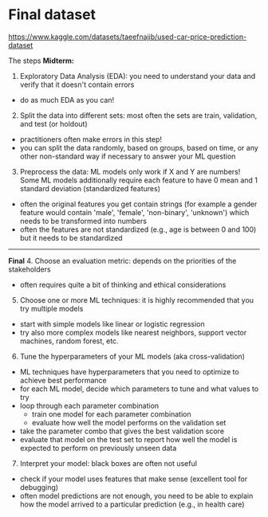 # Final dataset
https://www.kaggle.com/datasets/taeefnajib/used-car-price-prediction-dataset


The steps
**Midterm:**
1. Exploratory Data Analysis (EDA): you need to understand your data and verify that it doesn't contain errors
- do as much EDA as you can!
2. Split the data into different sets: most often the sets are train, validation, and test (or holdout)
- practitioners often make errors in this step!
- you can split the data randomly, based on groups, based on time, or any other non-standard way if necessary to answer your ML question
3. Preprocess the data: ML models only work if X and Y are numbers! Some ML models additionally require each feature to have 0 mean and 1 standard deviation (standardized features)
- often the original features you get contain strings (for example a gender feature would contain 'male', 'female', 'non-binary', 'unknown') which needs to be transformed into numbers
- often the features are not standardized (e.g., age is between 0 and 100) but it needs to be standardized
--------------------------------------------------------------------------------------------------------
**Final**
4. Choose an evaluation metric: depends on the priorities of the stakeholders
- often requires quite a bit of thinking and ethical considerations
5. Choose one or more ML techniques: it is highly recommended that you try multiple models
- start with simple models like linear or logistic regression
- try also more complex models like nearest neighbors, support vector machines, random forest, etc.
6. Tune the hyperparameters of your ML models (aka cross-validation)
- ML techniques have hyperparameters that you need to optimize to achieve best performance
- for each ML model, decide which parameters to tune and what values to try
- loop through each parameter combination
    - train one model for each parameter combination
    - evaluate how well the model performs on the validation set
- take the parameter combo that gives the best validation score
- evaluate that model on the test set to report how well the model is expected to perform on previously unseen data
7. Interpret your model: black boxes are often not useful
- check if your model uses features that make sense (excellent tool for debugging)
- often model predictions are not enough, you need to be able to explain how the model arrived to a particular prediction (e.g., in health care)
